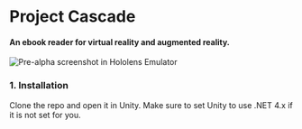 # Project Cascade
#### An ebook reader for virtual reality and augmented reality.

![Pre-alpha screenshot in Hololens Emulator](https://i.imgur.com/jc8RLqG.png)

### 1. Installation
Clone the repo and open it in Unity. Make sure to set Unity to use .NET 4.x if it is not set for you.
